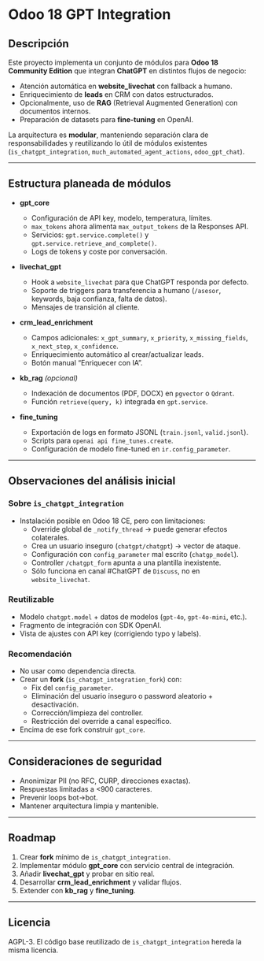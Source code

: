 # Odoo 18 GPT Integration

## Descripción
Este proyecto implementa un conjunto de módulos para **Odoo 18 Community Edition** que integran **ChatGPT** en distintos flujos de negocio:
- Atención automática en **website_livechat** con fallback a humano.
- Enriquecimiento de **leads** en CRM con datos estructurados.
- Opcionalmente, uso de **RAG** (Retrieval Augmented Generation) con documentos internos.
- Preparación de datasets para **fine-tuning** en OpenAI.

La arquitectura es **modular**, manteniendo separación clara de responsabilidades y reutilizando lo útil de módulos existentes (`is_chatgpt_integration`, `much_automated_agent_actions`, `odoo_gpt_chat`).

---

## Estructura planeada de módulos

- **gpt_core**
  - Configuración de API key, modelo, temperatura, límites.
  - `max_tokens` ahora alimenta `max_output_tokens` de la Responses API.
  - Servicios: `gpt.service.complete()` y `gpt.service.retrieve_and_complete()`.
  - Logs de tokens y coste por conversación.

- **livechat_gpt**
  - Hook a `website_livechat` para que ChatGPT responda por defecto.
  - Soporte de triggers para transferencia a humano (`/asesor`, keywords, baja confianza, falta de datos).
  - Mensajes de transición al cliente.

- **crm_lead_enrichment**
  - Campos adicionales: `x_gpt_summary`, `x_priority`, `x_missing_fields`, `x_next_step`, `x_confidence`.
  - Enriquecimiento automático al crear/actualizar leads.
  - Botón manual “Enriquecer con IA”.

- **kb_rag** *(opcional)*
  - Indexación de documentos (PDF, DOCX) en `pgvector` o `Qdrant`.
  - Función `retrieve(query, k)` integrada en `gpt.service`.

- **fine_tuning**
  - Exportación de logs en formato JSONL (`train.jsonl`, `valid.jsonl`).
  - Scripts para `openai api fine_tunes.create`.
  - Configuración de modelo fine-tuned en `ir.config_parameter`.

---

## Observaciones del análisis inicial

### Sobre `is_chatgpt_integration`
- Instalación posible en Odoo 18 CE, pero con limitaciones:
  - Override global de `_notify_thread` → puede generar efectos colaterales.
  - Crea un usuario inseguro (`chatgpt/chatgpt`) → vector de ataque.
  - Configuración con `config_parameter` mal escrito (`chatgp_model`).
  - Controller `/chatgpt_form` apunta a una plantilla inexistente.
  - Sólo funciona en canal #ChatGPT de `Discuss`, no en `website_livechat`.

### Reutilizable
- Modelo `chatgpt.model` + datos de modelos (`gpt-4o`, `gpt-4o-mini`, etc.).
- Fragmento de integración con SDK OpenAI.
- Vista de ajustes con API key (corrigiendo typo y labels).

### Recomendación
- No usar como dependencia directa.
- Crear un **fork** (`is_chatgpt_integration_fork`) con:
  - Fix del `config_parameter`.
  - Eliminación del usuario inseguro o password aleatorio + desactivación.
  - Corrección/limpieza del controller.
  - Restricción del override a canal específico.
- Encima de ese fork construir `gpt_core`.

---

## Consideraciones de seguridad
- Anonimizar PII (no RFC, CURP, direcciones exactas).
- Respuestas limitadas a <900 caracteres.
- Prevenir loops bot→bot.
- Mantener arquitectura limpia y mantenible.

---

## Roadmap
1. Crear **fork** mínimo de `is_chatgpt_integration`.
2. Implementar módulo **gpt_core** con servicio central de integración.
3. Añadir **livechat_gpt** y probar en sitio real.
4. Desarrollar **crm_lead_enrichment** y validar flujos.
5. Extender con **kb_rag** y **fine_tuning**.

---

## Licencia
AGPL-3. El código base reutilizado de `is_chatgpt_integration` hereda la misma licencia.
